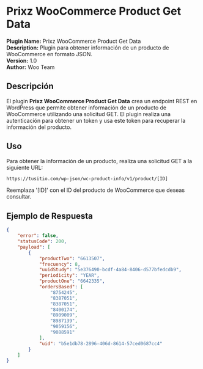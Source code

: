# Prixz WooCommerce Product Get Data

**Plugin Name:** Prixz WooCommerce Product Get Data  
**Description:** Plugin para obtener información de un producto de WooCommerce en formato JSON.  
**Version:** 1.0  
**Author:** Woo Team

## Descripción

El plugin **Prixz WooCommerce Product Get Data** crea un endpoint REST en WordPress que permite obtener información de un producto de WooCommerce utilizando una solicitud GET. El plugin realiza una autenticación para obtener un token y usa este token para recuperar la información del producto.

## Uso

Para obtener la información de un producto, realiza una solicitud GET a la siguiente URL:

```bash
https://tusitio.com/wp-json/wc-product-info/v1/product/[ID]
```

Reemplaza '[ID]' con el ID del producto de WooCommerce que deseas consultar.

## Ejemplo de Respuesta

```json
{
    "error": false,
    "statusCode": 200,
    "payload": [
        {
            "productTwo": "6613507",
            "frecuency": 8,
            "uuidStudy": "5e376490-bcdf-4a84-8406-d577bfedcdb9",
            "periodicity": "YEAR",
            "productOne": "6642335",
            "ordersBased": [
                "8754245",
                "8387051",
                "8387051",
                "8400174",
                "8909009",
                "8987139",
                "9059156",
                "9088591"
            ],
            "uid": "b5e1db78-2896-406d-8614-57ced0687cc4"
        }
    ]
}
```


